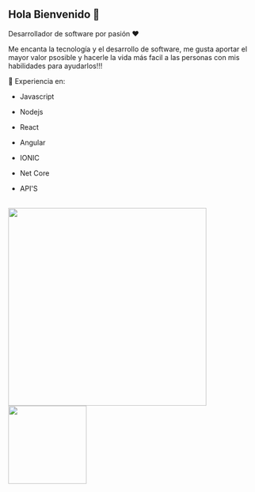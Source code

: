## Hola Bienvenido 👋

<!--
**kerkox/kerkox** is a ✨ _special_ ✨ repository because its `README.md` (this file) appears on your GitHub profile.
# Paul Cortes -->

Desarrollador de software por pasión ❤ 

Me encanta la tecnología y el desarrollo de software, me gusta aportar el mayor valor psosible y hacerle la vida más facil a las personas con mis habilidades para ayudarlos!!!

🚀 Experiencia en: 
- Javascript  
- Nodejs  
- React
- Angular
- IONIC

- Net Core 
- API'S

<br>
<img src="https://github-readme-stats.vercel.app/api?username=kerkox&show_icons=true&count_private=true" width="400" height="auto"/>
<img src="https://github-readme-stats.vercel.app/api/top-langs/?username=kerkox&layout=compact&show_icons=true/" width="auto" height="158"/>
<!--
Here are some ideas to get you started:
-->
<!--
- 🔭 I’m currently working on ...
- 🌱 I’m currently learning ...
- 👯 I’m looking to collaborate on ...
- 🤔 I’m looking for help with ...
- 💬 Ask me about ...
- 📫 How to reach me: ...
- 😄 Pronouns: ...
- ⚡ Fun fact: ...

-->
